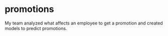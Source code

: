 # promotions
My team analyzed what affects an employee to get a promotion and created models to predict promotions.
